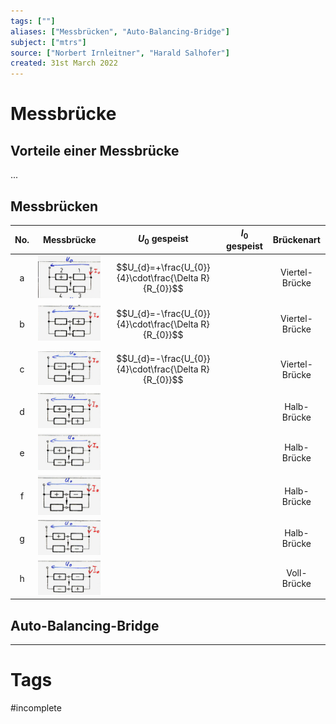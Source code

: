 ```yaml
---
tags: [""]
aliases: ["Messbrücken", "Auto-Balancing-Bridge"]
subject: ["mtrs"]
source: ["Norbert Irnleitner", "Harald Salhofer"]
created: 31st March 2022
---
```


# Messbrücke
## Vorteile einer Messbrücke
...
## Messbrücken 
| No. | Messbrücke              | $U_{0}$ gespeist                                      | $I_{0}$ gespeist |   Brückenart   |
|:---:| ----------------------- | ----------------------------------------------------- | ---------------- |:--------------:|
|  a  | ![150](assets/mb_a.png) | $$U_{d}=+\frac{U_{0}}{4}\cdot\frac{\Delta R}{R_{0}}$$ |                  | Viertel-Brücke |
|  b  | ![150](assets/mb_b.png) | $$U_{d}=-\frac{U_{0}}{4}\cdot\frac{\Delta R}{R_{0}}$$ |                  | Viertel-Brücke |
|  c  | ![150](assets/mb_c.png) | $$U_{d}=-\frac{U_{0}}{4}\cdot\frac{\Delta R}{R_{0}}$$ |                  | Viertel-Brücke |
|  d  | ![150](assets/mb_d.png) |                                                       |                  |  Halb-Brücke   |
|  e  | ![150](assets/mb_e.png) |                                                       |                  |  Halb-Brücke   |
|  f  | ![150](assets/mb_f.png) |                                                       |                  |  Halb-Brücke   |
|  g  | ![150](assets/mb_g.png) |                                                       |                  |  Halb-Brücke   |
|  h  | ![150](assets/mb_h.png) |                                                       |                  |  Voll-Brücke   |

## Auto-Balancing-Bridge

---
# Tags
#incomplete 
